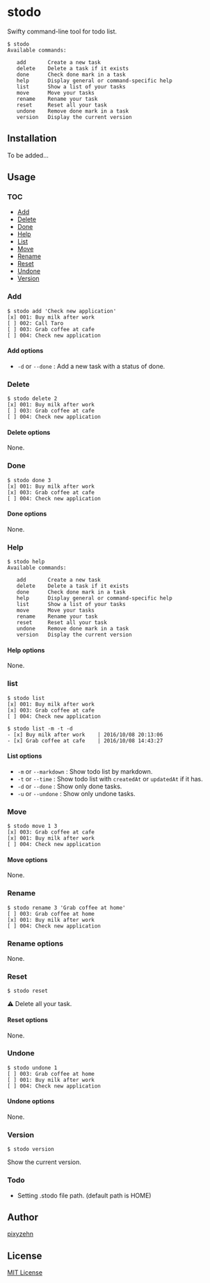# stodo
Swifty command-line tool for todo list.

```
$ stodo
Available commands:

   add       Create a new task
   delete    Delete a task if it exists
   done      Check done mark in a task
   help      Display general or command-specific help
   list      Show a list of your tasks
   move      Move your tasks
   rename    Rename your task
   reset     Reset all your task
   undone    Remove done mark in a task
   version   Display the current version
```

## Installation

To be added...

## Usage

### TOC
- [Add](https://github.com/pixyzehn/stodo#add)
- [Delete](https://github.com/pixyzehn/stodo#delete)
- [Done](https://github.com/pixyzehn/stodo#done)
- [Help](https://github.com/pixyzehn/stodo#help)
- [List](https://github.com/pixyzehn/stodo#list)
- [Move](https://github.com/pixyzehn/stodo#move)
- [Rename](https://github.com/pixyzehn/stodo#rename)
- [Reset](https://github.com/pixyzehn/stodo#reset)
- [Undone](https://github.com/pixyzehn/stodo#undone)
- [Version](https://github.com/pixyzehn/stodo#version)

### Add
```
$ stodo add 'Check new application'
[x] 001: Buy milk after work
[ ] 002: Call Taro
[ ] 003: Grab coffee at cafe
[ ] 004: Check new application
```

#### Add options
- `-d` or `--done` : Add a new task with a status of done.

### Delete
```
$ stodo delete 2
[x] 001: Buy milk after work
[ ] 003: Grab coffee at cafe
[ ] 004: Check new application
```

#### Delete options
None.

### Done
```
$ stodo done 3
[x] 001: Buy milk after work
[x] 003: Grab coffee at cafe
[ ] 004: Check new application
```

#### Done options
None.

### Help
```
$ stodo help
Available commands:

   add       Create a new task
   delete    Delete a task if it exists
   done      Check done mark in a task
   help      Display general or command-specific help
   list      Show a list of your tasks
   move      Move your tasks
   rename    Rename your task
   reset     Reset all your task
   undone    Remove done mark in a task
   version   Display the current version
```

#### Help options
None.

### list
```
$ stodo list
[x] 001: Buy milk after work
[x] 003: Grab coffee at cafe
[ ] 004: Check new application

$ stodo list -m -t -d
- [x] Buy milk after work    | 2016/10/08 20:13:06
- [x] Grab coffee at cafe    | 2016/10/08 14:43:27
```
#### List options
- `-m` or `--markdown` : Show todo list by markdown.
- `-t` or `--time` : Show todo list with `createdAt` or `updatedAt` if it has.
- `-d` or `--done` : Show only done tasks.
- `-u` or `--undone` : Show only undone tasks.

### Move
```
$ stodo move 1 3
[x] 003: Grab coffee at cafe
[x] 001: Buy milk after work
[ ] 004: Check new application
```

#### Move options
None.

### Rename
```
$ stodo rename 3 'Grab coffee at home'
[ ] 003: Grab coffee at home
[x] 001: Buy milk after work
[ ] 004: Check new application
```

### Rename options
None.

### Reset
```
$ stodo reset
```
:warning: Delete all your task.

#### Reset options
None.

### Undone
```
$ stodo undone 1
[ ] 003: Grab coffee at home
[ ] 001: Buy milk after work
[ ] 004: Check new application
```

#### Undone options
None.

### Version
```
$ stodo version
```
Show the current version.

### Todo
- Setting .stodo file path. (default path is HOME)

## Author
[pixyzehn](https://github.com/pixyzehn)

## License
[MIT License](https://github.com/pixyzehn/stodo/blob/master/LICENSE)
